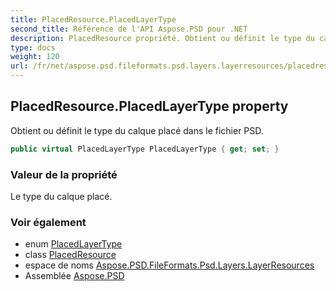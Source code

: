 ```yaml
---
title: PlacedResource.PlacedLayerType
second_title: Référence de l'API Aspose.PSD pour .NET
description: PlacedResource propriété. Obtient ou définit le type du calque placé dans le fichier PSD.
type: docs
weight: 120
url: /fr/net/aspose.psd.fileformats.psd.layers.layerresources/placedresource/placedlayertype/
---
```

## PlacedResource.PlacedLayerType property

Obtient ou définit le type du calque placé dans le fichier PSD.

```csharp
public virtual PlacedLayerType PlacedLayerType { get; set; }
```

### Valeur de la propriété

Le type du calque placé.

### Voir également

* enum [PlacedLayerType](../../placedlayertype/)
* class [PlacedResource](../)
* espace de noms [Aspose.PSD.FileFormats.Psd.Layers.LayerResources](../../placedresource/)
* Assemblée [Aspose.PSD](../../../)


